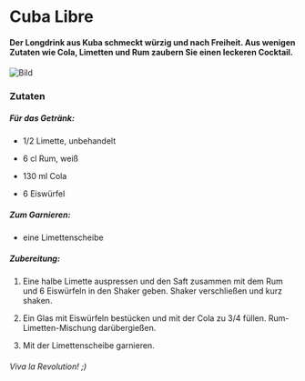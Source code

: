 # **Cuba Libre**

#### Der Longdrink aus Kuba schmeckt würzig und nach Freiheit. Aus wenigen Zutaten wie Cola, Limetten und Rum zaubern Sie einen leckeren Cocktail.
####  


![Bild](http://www.bd-club.de/sites/default/files/styles/colorbox_big/public/pictures/cocktail/05_cocktail_cuba_libre_0.JPG?itok=lQfSeLqb)  

### Zutaten

##### Für das Getränk:

* 1/2 Limette, unbehandelt

* 6 cl Rum, weiß

* 130 ml Cola

* 6 Eiswürfel

##### Zum Garnieren:

* eine Limettenscheibe

##### Zubereitung:

1. Eine halbe Limette auspressen und den Saft zusammen mit dem Rum und 6 Eiswürfeln in den Shaker geben. Shaker verschließen und kurz shaken.

2. Ein Glas mit Eiswürfeln bestücken und mit der Cola zu 3/4 füllen. Rum-Limetten-Mischung darübergießen.

3. Mit der Limettenscheibe garnieren.

###### Viva la Revolution! ;)
